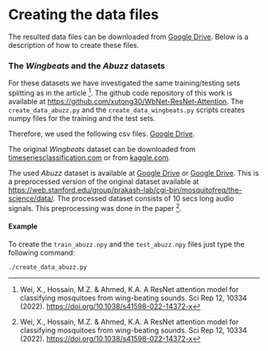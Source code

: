 # Creating the data files

The resulted data files can be downloaded from [Google Drive](https://drive.google.com/drive/folders/1kt94eoQ4LKunu0DCHxmZfUbXmmrlpdK2?usp=sharing).
Below is a description of how to create these files.

### The *Wingbeats* and the *Abuzz* datasets

For these datasets we have investigated the same training/testing sets splitting as in the article [^fn1].
The github code repository of this work is available at https://github.com/xutong30/WbNet-ResNet-Attention.
The `create_data_abuzz.py` and the `create_data_wingbeats.py` scripts creates numpy files for the training and the test sets.

Therefore, we used the following csv files.
[Google Drive](https://drive.google.com/drive/folders/1uDbzjY38QrmuglkwKVyIlLYxNpAvMKZk?usp=sharing).

The original *Wingbeats* dataset can be downloaded from [timeseriesclassification.com](http://www.timeseriesclassification.com/description.php?Dataset=MosquitoSound)
or from [kaggle.com](https://www.kaggle.com/datasets/potamitis/wingbeats).

The used *Abuzz* dataset is available at [Google Drive](https://drive.google.com/file/d/1iEX6DTU1euZyLbGX19EQgMwOGEXLGTte/view)
or [Google Drive](https://drive.google.com/file/d/1qRiiPYCpaoAxv--o2EGcFoHeQPk3JFZM/view?usp=sharing).
This is a preprocessed version of the original dataset available at https://web.stanford.edu/group/prakash-lab/cgi-bin/mosquitofreq/the-science/data/.
The processed dataset consists of 10 secs long audio signals. This preprocessing was done in the paper [^fn1].

#### Example

To create the `train_abuzz.npy` and the `test_abuzz.npy` files just type the following command:
```
./create_data_abuzz.py
```

[^fn1]: Wei, X., Hossain, M.Z. & Ahmed, K.A. A ResNet attention model for classifying mosquitoes from wing-beating sounds. Sci Rep 12, 10334 (2022). https://doi.org/10.1038/s41598-022-14372-x

 
